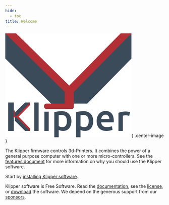 ```yaml
---
hide:
  - toc
title: Welcome
---
```


![](img/klipper-logo.png){ .center-image }

The Klipper firmware controls 3d-Printers. It combines the power of a
general purpose computer with one or more micro-controllers. See the
[features document](Features.md) for more information on why you
should use the Klipper software.

Start by [installing Klipper software](Installation.md).

Klipper software is Free Software. Read the
[documentation](Overview.md), see the [license](../COPYING), or
[download](https://github.com/Klipper3d/Klipper) the software. We
depend on the generous support from our [sponsors](Sponsors.md).
